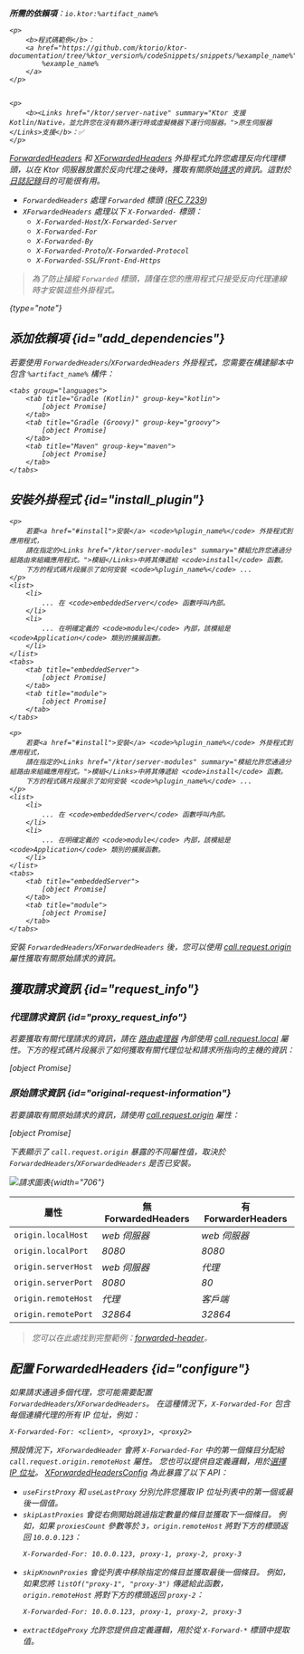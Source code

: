 [//]: # (title: 轉發標頭)

<show-structure for="chapter" depth="2"/>
<primary-label ref="server-plugin"/>

<var name="artifact_name" value="ktor-server-forwarded-header"/>
<var name="package_name" value="io.ktor.server.plugins.forwardedheaders"/>

<tldr>
<p>
<b>所需的依賴項</b>：<code>io.ktor:%artifact_name%</code>
</p>
<var name="example_name" value="forwarded-header"/>

    <p>
        <b>程式碼範例</b>：
        <a href="https://github.com/ktorio/ktor-documentation/tree/%ktor_version%/codeSnippets/snippets/%example_name%">
            %example_name%
        </a>
    </p>
    

    <p>
        <b><Links href="/ktor/server-native" summary="Ktor 支援 Kotlin/Native，並允許您在沒有額外運行時或虛擬機器下運行伺服器。">原生伺服器</Links>支援</b>：✅
    </p>
    
</tldr>

[ForwardedHeaders](https://api.ktor.io/ktor-server/ktor-server-plugins/ktor-server-forwarded-header/io.ktor.server.plugins.forwardedheaders/-forwarded-headers.html) 和 [XForwardedHeaders](https://api.ktor.io/ktor-server/ktor-server-plugins/ktor-server-forwarded-header/io.ktor.server.plugins.forwardedheaders/-x-forwarded-headers.html) 外掛程式允許您處理反向代理標頭，以在 Ktor 伺服器放置於反向代理之後時，獲取有關原始[請求](server-requests.md)的資訊。這對於[日誌記錄](server-logging.md)目的可能很有用。

* `ForwardedHeaders` 處理 `Forwarded` 標頭 ([RFC 7239](https://tools.ietf.org/html/rfc7239))
* `XForwardedHeaders` 處理以下 `X-Forwarded-` 標頭：
   - `X-Forwarded-Host`/`X-Forwarded-Server` 
   - `X-Forwarded-For` 
   - `X-Forwarded-By`
   - `X-Forwarded-Proto`/`X-Forwarded-Protocol`
   - `X-Forwarded-SSL`/`Front-End-Https`

> 為了防止操縱 `Forwarded` 標頭，請僅在您的應用程式只接受反向代理連線時才安裝這些外掛程式。
> 
{type="note"}

## 添加依賴項 {id="add_dependencies"}
若要使用 `ForwardedHeaders`/`XForwardedHeaders` 外掛程式，您需要在構建腳本中包含 `%artifact_name%` 構件：

    <tabs group="languages">
        <tab title="Gradle (Kotlin)" group-key="kotlin">
            [object Promise]
        </tab>
        <tab title="Gradle (Groovy)" group-key="groovy">
            [object Promise]
        </tab>
        <tab title="Maven" group-key="maven">
            [object Promise]
        </tab>
    </tabs>
    

## 安裝外掛程式 {id="install_plugin"}

<tabs>
<tab title="ForwardedHeader">

<var name="plugin_name" value="ForwardedHeaders"/>

    <p>
        若要<a href="#install">安裝</a> <code>%plugin_name%</code> 外掛程式到應用程式，
        請在指定的<Links href="/ktor/server-modules" summary="模組允許您通過分組路由來組織應用程式。">模組</Links>中將其傳遞給 <code>install</code> 函數。
        下方的程式碼片段展示了如何安裝 <code>%plugin_name%</code> ...
    </p>
    <list>
        <li>
            ... 在 <code>embeddedServer</code> 函數呼叫內部。
        </li>
        <li>
            ... 在明確定義的 <code>module</code> 內部，該模組是 <code>Application</code> 類別的擴展函數。
        </li>
    </list>
    <tabs>
        <tab title="embeddedServer">
            [object Promise]
        </tab>
        <tab title="module">
            [object Promise]
        </tab>
    </tabs>
    

</tab>

<tab title="XForwardedHeader">

<var name="plugin_name" value="XForwardedHeaders"/>

    <p>
        若要<a href="#install">安裝</a> <code>%plugin_name%</code> 外掛程式到應用程式，
        請在指定的<Links href="/ktor/server-modules" summary="模組允許您通過分組路由來組織應用程式。">模組</Links>中將其傳遞給 <code>install</code> 函數。
        下方的程式碼片段展示了如何安裝 <code>%plugin_name%</code> ...
    </p>
    <list>
        <li>
            ... 在 <code>embeddedServer</code> 函數呼叫內部。
        </li>
        <li>
            ... 在明確定義的 <code>module</code> 內部，該模組是 <code>Application</code> 類別的擴展函數。
        </li>
    </list>
    <tabs>
        <tab title="embeddedServer">
            [object Promise]
        </tab>
        <tab title="module">
            [object Promise]
        </tab>
    </tabs>
    

</tab>
</tabs>

安裝 `ForwardedHeaders`/`XForwardedHeaders` 後，您可以使用 [call.request.origin](#request_info) 屬性獲取有關原始請求的資訊。

## 獲取請求資訊 {id="request_info"}

### 代理請求資訊 {id="proxy_request_info"}

若要獲取有關代理請求的資訊，請在 [路由處理器](server-routing.md#define_route) 內部使用 [call.request.local](https://api.ktor.io/ktor-server/ktor-server-core/io.ktor.server.request/-application-request/local.html) 屬性。下方的程式碼片段展示了如何獲取有關代理位址和請求所指向的主機的資訊：

[object Promise]

### 原始請求資訊 {id="original-request-information"}

若要讀取有關原始請求的資訊，請使用 [call.request.origin](https://api.ktor.io/ktor-server/ktor-server-core/io.ktor.server.plugins/origin.html) 屬性：

[object Promise]

下表顯示了 `call.request.origin` 暴露的不同屬性值，取決於 `ForwardedHeaders`/`XForwardedHeaders` 是否已安裝。

![請求圖表](forwarded-headers.png){width="706"}

| 屬性               | 無 ForwardedHeaders | 有 ForwarderHeaders |
|------------------------|--------------------------|-----------------------|
| `origin.localHost`     | _web 伺服器_             | _web 伺服器_          |
| `origin.localPort`     | _8080_                   | _8080_                |
| `origin.serverHost`    | _web 伺服器_             | _代理_               |
| `origin.serverPort`    | _8080_                   | _80_                  |
| `origin.remoteHost`    | _代理_                  | _客戶端_              |
| `origin.remotePort`    | _32864_                  | _32864_               |

> 您可以在此處找到完整範例：[forwarded-header](https://github.com/ktorio/ktor-documentation/tree/%ktor_version%/codeSnippets/snippets/forwarded-header)。

## 配置 ForwardedHeaders {id="configure"}

如果請求通過多個代理，您可能需要配置 `ForwardedHeaders`/`XForwardedHeaders`。
在這種情況下，`X-Forwarded-For` 包含每個連續代理的所有 IP 位址，例如：

```HTTP
X-Forwarded-For: <client>, <proxy1>, <proxy2>
```

預設情況下，`XForwardedHeader` 會將 `X-Forwarded-For` 中的第一個條目分配給 `call.request.origin.remoteHost` 屬性。
您也可以提供自定義邏輯，用於[選擇 IP 位址](https://developer.mozilla.org/en-US/docs/Web/HTTP/Headers/X-Forwarded-For#selecting_an_ip_address)。 
[XForwardedHeadersConfig](https://api.ktor.io/ktor-server/ktor-server-plugins/ktor-server-forwarded-header/io.ktor.server.plugins.forwardedheaders/-x-forwarded-headers-config/index.html) 為此暴露了以下 API：

- `useFirstProxy` 和 `useLastProxy` 分別允許您獲取 IP 位址列表中的第一個或最後一個值。
- `skipLastProxies` 會從右側開始跳過指定數量的條目並獲取下一個條目。
   例如，如果 `proxiesCount` 參數等於 `3`，`origin.remoteHost` 將對下方的標頭返回 `10.0.0.123`：
   ```HTTP
   X-Forwarded-For: 10.0.0.123, proxy-1, proxy-2, proxy-3
   ```
- `skipKnownProxies` 會從列表中移除指定的條目並獲取最後一個條目。
   例如，如果您將 `listOf("proxy-1", "proxy-3")` 傳遞給此函數，`origin.remoteHost` 將對下方的標頭返回 `proxy-2`：
   ```HTTP
   X-Forwarded-For: 10.0.0.123, proxy-1, proxy-2, proxy-3
   ```
- `extractEdgeProxy` 允許您提供自定義邏輯，用於從 `X-Forward-*` 標頭中提取值。